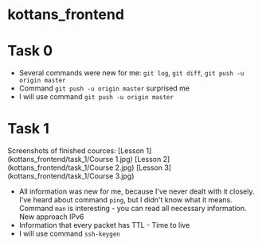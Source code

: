 # kottans_frontend

# Task 0
* Several commands were new for me: `git log`, `git diff`, `git push -u origin master`
* Command `git push -u origin master` surprised me
* I will use command `git push -u origin master`

# Task 1
Screenshots of finished cources: 
[Lesson 1] (kottans_frontend/task_1/Course 1.jpg)
[Lesson 2] (kottans_frontend/task_1/Course 2.jpg)
[Lesson 3] (kottans_frontend/task_1/Course 3.jpg)

* All information was new for me, because I've never dealt with it closely. I've heard about command `ping`, but I didn't know what it means. Command `man` is interesting - you can read all necessary information. New approach IPv6
* Information that every packet has TTL - Time to live
* I will use command `ssh-keygen`
